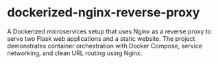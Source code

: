 # dockerized-nginx-reverse-proxy
A Dockerized microservices setup that uses Nginx as a reverse proxy to serve two Flask web applications and a static website. The project demonstrates container orchestration with Docker Compose, service networking, and clean URL routing using Nginx.
